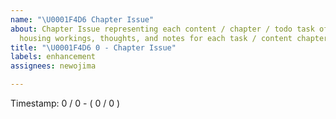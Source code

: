 ```yaml
---
name: "\U0001F4D6 Chapter Issue"
about: Chapter Issue representing each content / chapter / todo task of the project,
  housing workings, thoughts, and notes for each task / content chapter.
title: "\U0001F4D6 0 - Chapter Issue"
labels: enhancement
assignees: newojima

---
```


Timestamp: 0 / 0 - ( 0 / 0 )
